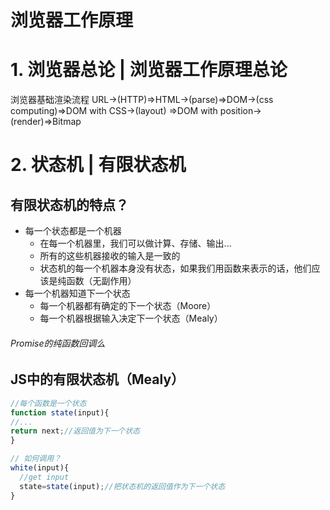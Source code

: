 # 浏览器工作原理

# 1. 浏览器总论 | 浏览器工作原理总论
浏览器基础渲染流程
URL->(HTTP)=>HTML->(parse)=>DOM->(css computing)=>DOM with CSS->(layout)
=>DOM with position->(render)=>Bitmap

# 2. 状态机 | 有限状态机
## 有限状态机的特点？
- 每一个状态都是一个机器
  - 在每一个机器里，我们可以做计算、存储、输出...
  - 所有的这些机器接收的输入是一致的
  - 状态机的每一个机器本身没有状态，如果我们用函数来表示的话，他们应该是纯函数（无副作用）
- 每一个机器知道下一个状态
  - 每一个机器都有确定的下一个状态（Moore）
  - 每一个机器根据输入决定下一个状态（Mealy）
###### Promise的纯函数回调么

## JS中的有限状态机（Mealy）
```js
//每个函数是一个状态
function state(input){
//...
return next;//返回值为下一个状态
}

// 如何调用？
white(input){
  //get input
  state=state(input);//把状态机的返回值作为下一个状态
}
```